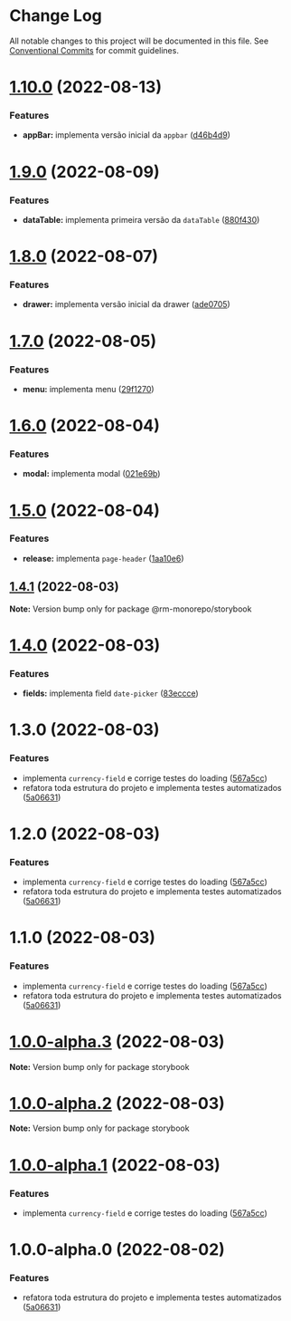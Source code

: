 # Change Log

All notable changes to this project will be documented in this file.
See [Conventional Commits](https://conventionalcommits.org) for commit guidelines.

# [1.10.0](https://github.com/RanielliMontagna/rm_monorepo/compare/@rm-monorepo/storybook@1.9.0...@rm-monorepo/storybook@1.10.0) (2022-08-13)

### Features

- **appBar:** implementa versão inicial da `appbar` ([d46b4d9](https://github.com/RanielliMontagna/rm_monorepo/commit/d46b4d9a9b05fb1742de72e2beffd2c9ef1c08dc))

# [1.9.0](https://github.com/RanielliMontagna/rm_monorepo/compare/@rm-monorepo/storybook@1.8.0...@rm-monorepo/storybook@1.9.0) (2022-08-09)

### Features

- **dataTable:** implementa primeira versão da `dataTable` ([880f430](https://github.com/RanielliMontagna/rm_monorepo/commit/880f43018449c6653f35da43aa1f435d3fd93629))

# [1.8.0](https://github.com/RanielliMontagna/rm_monorepo/compare/@rm-monorepo/storybook@1.7.0...@rm-monorepo/storybook@1.8.0) (2022-08-07)

### Features

- **drawer:** implementa versão inicial da drawer ([ade0705](https://github.com/RanielliMontagna/rm_monorepo/commit/ade07056203cda17cbe3e2424b24ed7d74eaf395))

# [1.7.0](https://github.com/RanielliMontagna/rm_monorepo/compare/@rm-monorepo/storybook@1.6.0...@rm-monorepo/storybook@1.7.0) (2022-08-05)

### Features

- **menu:** implementa menu ([29f1270](https://github.com/RanielliMontagna/rm_monorepo/commit/29f12708be713226ba5f52f6f389c6825eb8c298))

# [1.6.0](https://github.com/RanielliMontagna/rm_monorepo/compare/@rm-monorepo/storybook@1.5.0...@rm-monorepo/storybook@1.6.0) (2022-08-04)

### Features

- **modal:** implementa modal ([021e69b](https://github.com/RanielliMontagna/rm_monorepo/commit/021e69b2af8737dcf42c89b914f39439e2d874bd))

# [1.5.0](https://github.com/RanielliMontagna/rm_monorepo/compare/@rm-monorepo/storybook@1.4.1...@rm-monorepo/storybook@1.5.0) (2022-08-04)

### Features

- **release:** implementa `page-header` ([1aa10e6](https://github.com/RanielliMontagna/rm_monorepo/commit/1aa10e6785cbbdd46d61968ec644633f1a739aab))

## [1.4.1](https://github.com/RanielliMontagna/rm_monorepo/compare/@rm-monorepo/storybook@1.4.0...@rm-monorepo/storybook@1.4.1) (2022-08-03)

**Note:** Version bump only for package @rm-monorepo/storybook

# [1.4.0](https://github.com/RanielliMontagna/rm_monorepo/compare/@rm-monorepo/storybook@1.3.0...@rm-monorepo/storybook@1.4.0) (2022-08-03)

### Features

- **fields:** implementa field `date-picker` ([83eccce](https://github.com/RanielliMontagna/rm_monorepo/commit/83eccce58b2ae2608b614abefe8136fab043cd75))

# 1.3.0 (2022-08-03)

### Features

- implementa `currency-field` e corrige testes do loading ([567a5cc](https://github.com/RanielliMontagna/rm_monorepo/commit/567a5cccb0c9774f8b8857e36d298392a232f242))
- refatora toda estrutura do projeto e implementa testes automatizados ([5a06631](https://github.com/RanielliMontagna/rm_monorepo/commit/5a06631876b2a83215dc5a1c7bdf5cd496fe3d1b))

# 1.2.0 (2022-08-03)

### Features

- implementa `currency-field` e corrige testes do loading ([567a5cc](https://github.com/RanielliMontagna/rm_monorepo/commit/567a5cccb0c9774f8b8857e36d298392a232f242))
- refatora toda estrutura do projeto e implementa testes automatizados ([5a06631](https://github.com/RanielliMontagna/rm_monorepo/commit/5a06631876b2a83215dc5a1c7bdf5cd496fe3d1b))

# 1.1.0 (2022-08-03)

### Features

- implementa `currency-field` e corrige testes do loading ([567a5cc](https://github.com/RanielliMontagna/rm_monorepo/commit/567a5cccb0c9774f8b8857e36d298392a232f242))
- refatora toda estrutura do projeto e implementa testes automatizados ([5a06631](https://github.com/RanielliMontagna/rm_monorepo/commit/5a06631876b2a83215dc5a1c7bdf5cd496fe3d1b))

# [1.0.0-alpha.3](https://github.com/RanielliMontagna/rm_monorepo/compare/storybook@1.0.0-alpha.2...storybook@1.0.0-alpha.3) (2022-08-03)

**Note:** Version bump only for package storybook

# [1.0.0-alpha.2](https://github.com/RanielliMontagna/rm_monorepo/compare/storybook@1.0.0-alpha.1...storybook@1.0.0-alpha.2) (2022-08-03)

**Note:** Version bump only for package storybook

# [1.0.0-alpha.1](https://github.com/RanielliMontagna/rm_monorepo/compare/storybook@1.0.0-alpha.0...storybook@1.0.0-alpha.1) (2022-08-03)

### Features

- implementa `currency-field` e corrige testes do loading ([567a5cc](https://github.com/RanielliMontagna/rm_monorepo/commit/567a5cccb0c9774f8b8857e36d298392a232f242))

# 1.0.0-alpha.0 (2022-08-02)

### Features

- refatora toda estrutura do projeto e implementa testes automatizados ([5a06631](https://github.com/RanielliMontagna/rm_monorepo/commit/5a06631876b2a83215dc5a1c7bdf5cd496fe3d1b))
